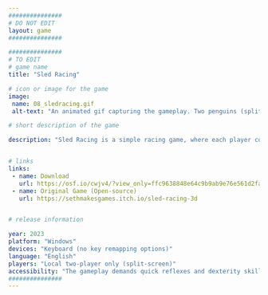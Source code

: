```yaml
---
###############
# DO NOT EDIT
layout: game
###############

###############
# TO EDIT
# game name
title: "Sled Racing"

# icon or image for the game
image:
 name: 08_sledracing.gif
 alt-text: "An animated gif capturing the gameplay. Two penguins (split-screen) are moving forward and avoiding (for the most part) the obstacles, which include trees, rocks, trunks, and the timed gate. The User Interface shows the health points each player has and their positions along the track."

# short description of the game

description: "Sled Racing is a simple racing game, where each player controls a penguin sitting on a floater going down an ice track. Based on an existing open-source game, this prototype adds options to enable player balancing mechanics (also known as catch-up mechanics) which seek to bring players closer in performance. These mechanics include speed boosts, new obstacles, and other changes to the gameplay."


# links
links:
 - name: Download
   url: https://osf.io/cwjv4/?view_only=ffc9638848e64c9b9ab9e76e561d2fa8
 - name: Original Game (Open-source)
   url: https://sethmakesgames.itch.io/sled-racing-3d


# release information

year: 2023
platform: "Windows"
devices: "Keyboard (no key remapping options)"
language: "English"
players: "Local two-player only (split-screen)"
accessibility: "The gameplay demands quick reflexes and dexterity skills from players, in order to avoid the obstacles at high speed. The game does not include accessibility options."
###############
---
```

